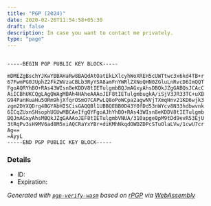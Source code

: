 ```yaml
---
title: "PGP (2024)"
date: 2020-02-26T11:54:58+05:30
draft: false
description: In case you want to contact me privately.
type: "page"
---
```



```

-----BEGIN PGP PUBLIC KEY BLOCK-----

mDMEZgBschYJKwYBBAHaRw8BAQdAtOatEkLXlcyhWoXREH5cUWTtwc3x6kd4TB+r
67FwmPG0JUphZ2FkZWVzaCBLb3RyYSA8amFnYWRlZXNoQHN0ZGluLnRvcD6ImQQT
FgoAQRYhBO+RAs43WIsn8eKDDV8tIETulgmbBQJmAGxyAhsDBQkJZgGABQsJCAcC
AiICBhUKCQgLAgQWAgMBAh4HAheAAAoJEF8tIETulgmbugkA/iSjV3JR33TC+uXB
G94PanHuaHu5ORm9hjXfqrOSmO7CAPwLQ8oPoWCpa2agwNVjTXmqHnv21KD6wjk3
zgm2DYXQDrg4BGYAbHISCisGAQQBl1UBBQEBB0D43Y0fDd53nWYcv8N33hdbwvnk
6ICqZUxnSHsophUGUwMBCAeIfgQYFgoAJhYhBO+RAs43WIsn8eKDDV8tIETulgmb
BQJmAGxyAhsMBQkJZgGAAAoJEF8tIETulgmbVNUA/310apge0pM9tDd9evR53EjU
3tRqPv3sH9MV6ad8M5xiAQCRaYxYBr+diKMhNkqdOWDZDPcSTuOlaLVw/1cwU7cr
Ag==
=AyyL
-----END PGP PUBLIC KEY BLOCK-----

```

<script type="module" src="pgp-verify-wasm.js"></script>

### Details
* ID: <code id="pgp-id"></code>
* Expiration: <code id="pgp-expiry"></code>

*Generated with [`pgp-verify-wasm`](https://github.com/jkotra/pgp-verify-wasm) based on [rPGP]("https://github.com/rpgp/rpgp") via [WebAssembly](https://webassembly.org/)*